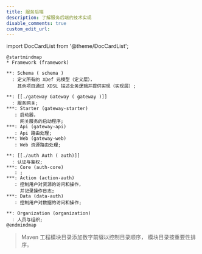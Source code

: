 ```yaml
---
title: 服务后端
description: 了解服务后端的技术实现
disable_comments: true
custom_edit_url:
---
```


import DocCardList from '@theme/DocCardList';

<!-- https://plantuml.com/mindmap-diagram -->

```plantuml
@startmindmap
* Framework (framework)

**: Schema ( schema )
  : 定义所有的 XDef 元模型（定义层），
    其余项目通过 XDSL 描述业务逻辑并提供实现（实现层）;

**: [[./gateway Gateway ( gateway )]]
  : 服务网关;
***: Starter (gateway-starter)
   : 启动器，
     网关服务的启动程序;
***: Api (gateway-api)
   : Api 路由处理;
***: Web (gateway-web)
   : Web 资源路由处理;

**: [[./auth Auth ( auth)]]
  : 认证与鉴权;
***: Core (auth-core)
   : ;
***: Action (action-auth)
   : 控制用户对资源的访问和操作，
     并记录操作日志;
***: Data (data-auth)
   : 控制用户对数据的访问和操作;

**: Organization (organization)
  : 人员与组织;
@endmindmap
```

> Maven 工程模块目录添加数字前缀以控制目录顺序，
> 模块目录按重要性排序。

<DocCardList />

